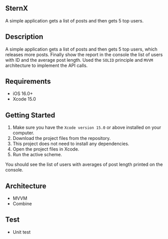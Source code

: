 ## SternX
A simple application gets a list of posts and then gets 5 top users.

## Description 
A simple application gets a list of posts and then gets 5 top users, which releases more posts. Finally show the report in the console the list of users with ID and the average post length. Used the `SOLID` principle and `MVVM` architecture to implement the API calls.

## Requirements
- iOS 16.0+
- Xcode 15.0

## Getting Started
1. Make sure you have the `Xcode version 15.0` or above installed on your computer.
2. Download the project files from the repository.
3. This project does not need to install any dependencies.
4. Open the project files in Xcode.
5. Run the active scheme.
   
You should see the list of users with averages of post length printed on the console.

## Architecture
- MVVM
- Combine

## Test
- Unit test
